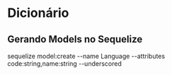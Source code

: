 # Dicionário



## Gerando Models no Sequelize

sequelize model:create --name Language --attributes code:string,name:string --underscored